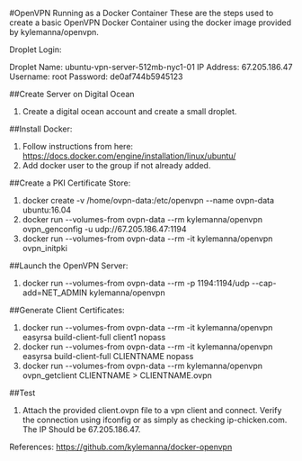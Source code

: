 #OpenVPN Running as a Docker Container 
These are the steps used to create a basic OpenVPN Docker Container using the docker image provided by kylemanna/openvpn. 

Droplet Login: 

Droplet Name: ubuntu-vpn-server-512mb-nyc1-01
IP Address: 67.205.186.47
Username: root
Password: de0af744b5945123

##Create Server on Digital Ocean 
1. Create a digital ocean account and create a small droplet. 

##Install Docker:
1. Follow instructions from here: https://docs.docker.com/engine/installation/linux/ubuntu/
2. Add docker user to the group if not already added. 

##Create a PKI Certificate Store: 
1. docker create -v /home/ovpn-data:/etc/openvpn --name ovpn-data ubuntu:16.04
2. docker run --volumes-from ovpn-data --rm kylemanna/openvpn ovpn_genconfig -u udp://67.205.186.47:1194
3. docker run --volumes-from ovpn-data --rm -it kylemanna/openvpn ovpn_initpki

##Launch the OpenVPN Server: 
1. docker run --volumes-from ovpn-data --rm -p 1194:1194/udp --cap-add=NET_ADMIN kylemanna/openvpn

##Generate Client Certificates:
1. docker run --volumes-from ovpn-data --rm -it kylemanna/openvpn easyrsa build-client-full client1 nopass
2. docker run --volumes-from ovpn-data --rm -it kylemanna/openvpn easyrsa build-client-full CLIENTNAME nopass
3. docker run --volumes-from ovpn-data --rm kylemanna/openvpn ovpn_getclient CLIENTNAME > CLIENTNAME.ovpn

##Test
1. Attach the provided client.ovpn file to a vpn client and connect. Verify the connection using ifconfig or as simply as checking ip-chicken.com. 
The IP Should be 67.205.186.47. 

References: https://github.com/kylemanna/docker-openvpn
